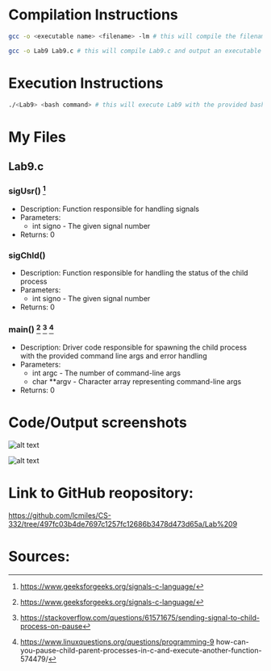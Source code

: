 # Compilation Instructions

```bash
gcc -o <executable name> <filename> -lm # this will compile the filename and return an executable with the executable name

gcc -o Lab9 Lab9.c # this will compile Lab9.c and output an executable called Lab9
```

# Execution Instructions

```bash
./<Lab9> <bash command> # this will execute Lab9 with the provided bash command
```

# My Files

## Lab9.c

### sigUsr() [^1]

* Description: Function responsible for handling signals
* Parameters:
    * int signo - The given signal number
* Returns: 0

### sigChld()

* Description: Function responsible for handling the status of the child process
* Parameters:
    * int signo - The given signal number
* Returns: 0

### main() [^1] [^2] [^3]

* Description: Driver code responsible for spawning the child process with the provided command line args and error handling
* Parameters:
    * int argc - The number of command-line args
    * char **argv - Character array representing command-line args
* Returns: 0

# Code/Output screenshots

![alt text](https://github.com/lcmiles/CS-332/blob/main/Lab%209/Screenshot%202024-03-08%20at%2012.41.23%E2%80%AFPM.png?raw=true)

![alt text](https://github.com/lcmiles/CS-332/blob/main/Lab%209/Screenshot%202024-03-08%20at%2012.44.37%E2%80%AFPM.png?raw=true)

# Link to GitHub reopository:

https://github.com/lcmiles/CS-332/tree/497fc03b4de7697c1257fc12686b3478d473d65a/Lab%209

# Sources:

[^1]: https://www.geeksforgeeks.org/signals-c-language/

[^2]: https://stackoverflow.com/questions/61571675/sending-signal-to-child-process-on-pause

[^3]: https://www.linuxquestions.org/questions/programming-9 how-can-you-pause-child-parent-processes-in-c-and-execute-another-function-574479/